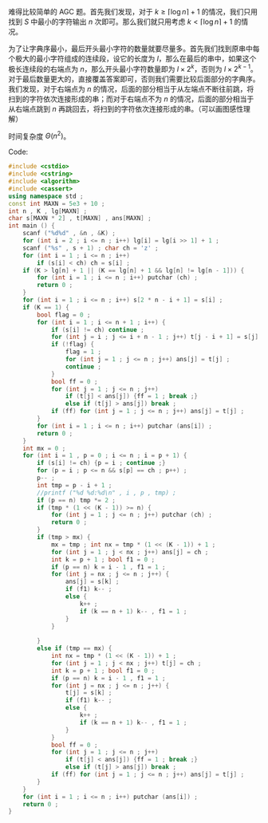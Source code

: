 难得比较简单的 AGC 题。首先我们发现，对于 $k\ge \lceil\log n\rceil+1$ 的情况，我们只用找到 $S$ 中最小的字符输出 $n$ 次即可。那么我们就只用考虑 $k<\lceil\log n\rceil+1$ 的情况。

为了让字典序最小，最后开头最小字符的数量就要尽量多。首先我们找到原串中每个极大的最小字符组成的连续段，设它的长度为 $l$，那么在最后的串中，如果这个极长连续段的右端点为 $n$，那么开头最小字符数量即为 $l\times 2^k$，否则为 $l\times 2^{k-1}$。对于最后数量更大的，直接覆盖答案即可，否则我们需要比较后面部分的字典序。我们发现，对于右端点为 $n$ 的情况，后面的部分相当于从左端点不断往前跳，将扫到的字符依次连接形成的串；而对于右端点不为 $n$ 的情况，后面的部分相当于从右端点跳到 $n$ 再跳回去，将扫到的字符依次连接形成的串。（可以画图感性理解）

时间复杂度 $\Theta(n^2)$。

Code:

```cpp
#include <cstdio>
#include <cstring>
#include <algorithm>
#include <cassert>
using namespace std ;
const int MAXN = 5e3 + 10 ;
int n , K , lg[MAXN] ;
char s[MAXN * 2] , t[MAXN] , ans[MAXN] ;
int main () {
	scanf ("%d%d" , &n , &K) ;
	for (int i = 2 ; i <= n ; i++) lg[i] = lg[i >> 1] + 1 ;
	scanf ("%s" , s + 1) ; char ch = 'z' ;
	for (int i = 1 ; i <= n ; i++)
		if (s[i] < ch) ch = s[i] ;
	if (K > lg[n] + 1 || (K == lg[n] + 1 && lg[n] != lg[n - 1])) {
		for (int i = 1 ; i <= n ; i++) putchar (ch) ;
		return 0 ;
	}
	for (int i = 1 ; i <= n ; i++) s[2 * n - i + 1] = s[i] ;
	if (K == 1) {
		bool flag = 0 ;
		for (int i = 1 ; i <= n + 1 ; i++) {
			if (s[i] != ch) continue ;
			for (int j = i ; j <= i + n - 1 ; j++) t[j - i + 1] = s[j] ;
			if (!flag) {
				flag = 1 ;
				for (int j = 1 ; j <= n ; j++) ans[j] = t[j] ;
				continue ;
			}
			bool ff = 0 ;
			for (int j = 1 ; j <= n ; j++)
				if (t[j] < ans[j]) {ff = 1 ; break ;}
				else if (t[j] > ans[j]) break ;
			if (ff) for (int j = 1 ; j <= n ; j++) ans[j] = t[j] ;
		}
		for (int i = 1 ; i <= n ; i++) putchar (ans[i]) ;
		return 0 ;
	}
	int mx = 0 ;
	for (int i = 1 , p = 0 ; i <= n ; i = p + 1) {
		if (s[i] != ch) {p = i ; continue ;}
		for (p = i ; p <= n && s[p] == ch ; p++) ;
		p-- ;
		int tmp = p - i + 1 ;
		//printf ("%d %d:%d\n" , i , p , tmp) ;
		if (p == n) tmp *= 2 ;
		if (tmp * (1 << (K - 1)) >= n) {
			for (int j = 1 ; j <= n ; j++) putchar (ch) ;
			return 0 ;
		}
		if (tmp > mx) {
			mx = tmp ; int nx = tmp * (1 << (K - 1)) + 1 ;
			for (int j = 1 ; j < nx ; j++) ans[j] = ch ;
			int k = p + 1 ; bool f1 = 0 ;
			if (p == n) k = i - 1 , f1 = 1 ;
			for (int j = nx ; j <= n ; j++) {
				ans[j] = s[k] ;
				if (f1) k-- ;
				else {
					k++ ;
					if (k == n + 1) k-- , f1 = 1 ;
				}
			}
				
		}
		else if (tmp == mx) {
			int nx = tmp * (1 << (K - 1)) + 1 ;
			for (int j = 1 ; j < nx ; j++) t[j] = ch ;
			int k = p + 1 ; bool f1 = 0 ;
			if (p == n) k = i - 1 , f1 = 1 ;
			for (int j = nx ; j <= n ; j++) {
				t[j] = s[k] ;
				if (f1) k-- ;
				else {
					k++ ;
					if (k == n + 1) k-- , f1 = 1 ;
				}
			}
			bool ff = 0 ;
			for (int j = 1 ; j <= n ; j++)
				if (t[j] < ans[j]) {ff = 1 ; break ;}
				else if (t[j] > ans[j]) break ;
			if (ff) for (int j = 1 ; j <= n ; j++) ans[j] = t[j] ; 
		}
	}
	for (int i = 1 ; i <= n ; i++) putchar (ans[i]) ;
	return 0 ;
}
```